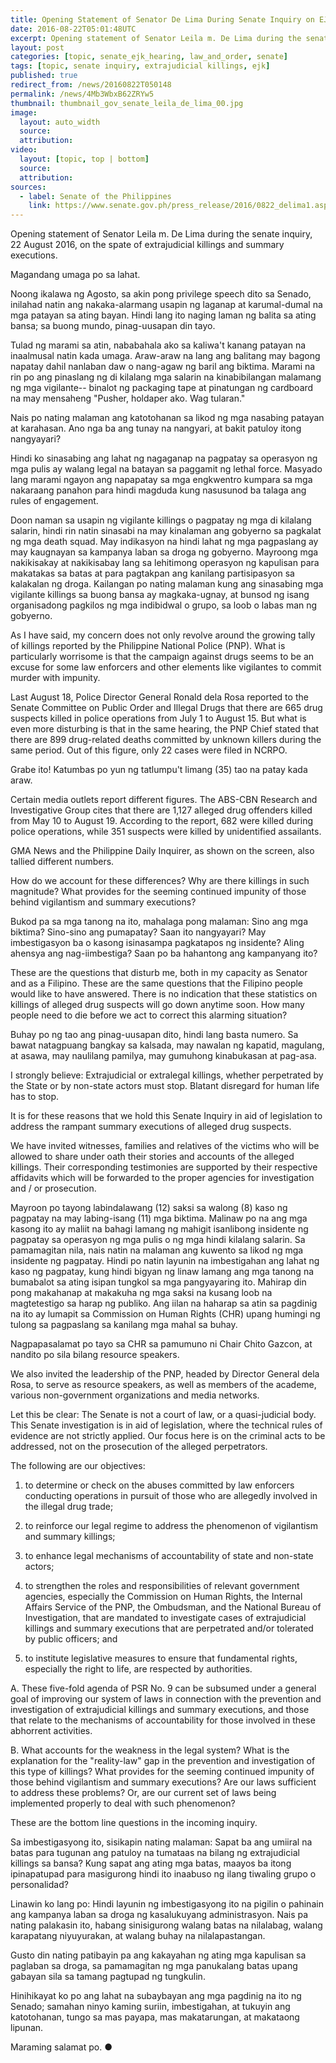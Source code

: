 ```yaml
---
title: Opening Statement of Senator De Lima During Senate Inquiry on EJK
date: 2016-08-22T05:01:48UTC
excerpt: Opening statement of Senator Leila m. De Lima during the senate inquiry, 22 August 2016, on the spate of extrajudicial killings and summary executions.
layout: post
categories: [topic, senate_ejk_hearing, law_and_order, senate]
tags: [topic, senate inquiry, extrajudicial killings, ejk]
published: true
redirect_from: /news/20160822T050148
permalink: /news/4Mb3WbxB62ZRYw5
thumbnail: thumbnail_gov_senate_leila_de_lima_00.jpg
image:
  layout: auto_width
  source: 
  attribution: 
video:
  layout: [topic, top | bottom]
  source: 
  attribution: 
sources:
  - label: Senate of the Philippines
    link: https://www.senate.gov.ph/press_release/2016/0822_delima1.asp
---
```


Opening statement of Senator Leila m. De Lima during the senate inquiry, 22 August 2016, on the spate of extrajudicial killings and summary executions.

Magandang umaga po sa lahat.

Noong ikalawa ng Agosto, sa akin pong privilege speech dito sa Senado, inilahad natin ang nakaka-alarmang usapin ng laganap at karumal-dumal na mga patayan sa ating bayan. Hindi lang ito naging laman ng balita sa ating bansa; sa buong mundo, pinag-uusapan din tayo.

Tulad ng marami sa atin, nababahala ako sa kaliwa't kanang patayan na inaalmusal natin kada umaga. Araw-araw na lang ang balitang may bagong napatay dahil nanlaban daw o nang-agaw ng baril ang biktima. Marami na rin po ang pinaslang ng di kilalang mga salarin na kinabibilangan malamang ng mga vigilante-- binalot ng packaging tape at pinatungan ng cardboard na may mensaheng "Pusher, holdaper ako. Wag tularan."

Nais po nating malaman ang katotohanan sa likod ng mga nasabing patayan at karahasan. Ano nga ba ang tunay na nangyari, at bakit patuloy itong nangyayari?

Hindi ko sinasabing ang lahat ng nagaganap na pagpatay sa operasyon ng mga pulis ay walang legal na batayan sa paggamit ng lethal force. Masyado lang marami ngayon ang napapatay sa mga engkwentro kumpara sa mga nakaraang panahon para hindi magduda kung nasusunod ba talaga ang rules of engagement.

Doon naman sa usapin ng vigilante killings o pagpatay ng mga di kilalang salarin, hindi rin natin sinasabi na may kinalaman ang gobyerno sa pagkalat ng mga death squad. May indikasyon na hindi lahat ng mga pagpaslang ay may kaugnayan sa kampanya laban sa droga ng gobyerno. Mayroong mga nakikisakay at nakikisabay lang sa lehitimong operasyon ng kapulisan para makatakas sa batas at para pagtakpan ang kanilang partisipasyon sa kalakalan ng droga. Kailangan po nating malaman kung ang sinasabing mga vigilante killings sa buong bansa ay magkaka-ugnay, at bunsod ng isang organisadong pagkilos ng mga indibidwal o grupo, sa loob o labas man ng gobyerno.

As I have said, my concern does not only revolve around the growing tally of killings reported by the Philippine National Police (PNP). What is particularly worrisome is that the campaign against drugs seems to be an excuse for some law enforcers and other elements like vigilantes to commit murder with impunity.

Last August 18, Police Director General Ronald dela Rosa reported to the Senate Committee on Public Order and Illegal Drugs that there are 665 drug suspects killed in police operations from July 1 to August 15. But what is even more disturbing is that in the same hearing, the PNP Chief stated that there are 899 drug-related deaths committed by unknown killers during the same period. Out of this figure, only 22 cases were filed in NCRPO.

Grabe ito! Katumbas po yun ng tatlumpu't limang (35) tao na patay kada araw.

Certain media outlets report different figures. The ABS-CBN Research and Investigative Group cites that there are 1,127 alleged drug offenders killed from May 10 to August 19. According to the report, 682 were killed during police operations, while 351 suspects were killed by unidentified assailants.

GMA News and the Philippine Daily Inquirer, as shown on the screen, also tallied different numbers.

How do we account for these differences? Why are there killings in such magnitude? What provides for the seeming continued impunity of those behind vigilantism and summary executions?

Bukod pa sa mga tanong na ito, mahalaga pong malaman: Sino ang mga biktima? Sino-sino ang pumapatay? Saan ito nangyayari? May imbestigasyon ba o kasong isinasampa pagkatapos ng insidente? Aling ahensya ang nag-iimbestiga? Saan po ba hahantong ang kampanyang ito?

These are the questions that disturb me, both in my capacity as Senator and as a Filipino. These are the same questions that the Filipino people would like to have answered. There is no indication that these statistics on killings of alleged drug suspects will go down anytime soon. How many people need to die before we act to correct this alarming situation?

Buhay po ng tao ang pinag-uusapan dito, hindi lang basta numero. Sa bawat natagpuang bangkay sa kalsada, may nawalan ng kapatid, magulang, at asawa, may naulilang pamilya, may gumuhong kinabukasan at pag-asa.

I strongly believe: Extrajudicial or extralegal killings, whether perpetrated by the State or by non-state actors must stop. Blatant disregard for human life has to stop.

It is for these reasons that we hold this Senate Inquiry in aid of legislation to address the rampant summary executions of alleged drug suspects.

We have invited witnesses, families and relatives of the victims who will be allowed to share under oath their stories and accounts of the alleged killings. Their corresponding testimonies are supported by their respective affidavits which will be forwarded to the proper agencies for investigation and / or prosecution.

Mayroon po tayong labindalawang (12) saksi sa walong (8) kaso ng pagpatay na may labing-isang (11) mga biktima. Malinaw po na ang mga kasong ito ay maliit na bahagi lamang ng mahigit isanlibong insidente ng pagpatay sa operasyon ng mga pulis o ng mga hindi kilalang salarin. Sa pamamagitan nila, nais natin na malaman ang kuwento sa likod ng mga insidente ng pagpatay. Hindi po natin layunin na imbestigahan ang lahat ng kaso ng pagpatay, kung hindi bigyan ng linaw lamang ang mga tanong na bumabalot sa ating isipan tungkol sa mga pangyayaring ito. Mahirap din pong makahanap at makakuha ng mga saksi na kusang loob na magtetestigo sa harap ng publiko. Ang iilan na haharap sa atin sa pagdinig na ito ay lumapit sa Commission on Human Rights (CHR) upang humingi ng tulong sa pagpaslang sa kanilang mga mahal sa buhay.

Nagpapasalamat po tayo sa CHR sa pamumuno ni Chair Chito Gazcon, at nandito po sila bilang resource speakers.

We also invited the leadership of the PNP, headed by Director General dela Rosa, to serve as resource speakers, as well as members of the academe, various non-government organizations and media networks.

Let this be clear: The Senate is not a court of law, or a quasi-judicial body. This Senate investigation is in aid of legislation, where the technical rules of evidence are not strictly applied. Our focus here is on the criminal acts to be addressed, not on the prosecution of the alleged perpetrators.

The following are our objectives:

1. to determine or check on the abuses committed by law enforcers conducting operations in pursuit of those who are allegedly involved in the illegal drug trade;

2. to reinforce our legal regime to address the phenomenon of vigilantism and summary killings;

3. to enhance legal mechanisms of accountability of state and non-state actors;

4. to strengthen the roles and responsibilities of relevant government agencies, especially the Commission on Human Rights, the Internal Affairs Service of the PNP, the Ombudsman, and the National Bureau of Investigation, that are mandated to investigate cases of extrajudicial killings and summary executions that are perpetrated and/or tolerated by public officers; and

5. to institute legislative measures to ensure that fundamental rights, especially the right to life, are respected by authorities.

A. These five-fold agenda of PSR No. 9 can be subsumed under a general goal of improving our system of laws in connection with the prevention and investigation of extrajudicial killings and summary executions, and those that relate to the mechanisms of accountability for those involved in these abhorrent activities.

B. What accounts for the weakness in the legal system? What is the explanation for the "reality-law" gap in the prevention and investigation of this type of killings? What provides for the seeming continued impunity of those behind vigilantism and summary executions? Are our laws sufficient to address these problems? Or, are our current set of laws being implemented properly to deal with such phenomenon?

These are the bottom line questions in the incoming inquiry.

Sa imbestigasyong ito, sisikapin nating malaman: Sapat ba ang umiiral na batas para tugunan ang patuloy na tumataas na bilang ng extrajudicial killings sa bansa? Kung sapat ang ating mga batas, maayos ba itong ipinapatupad para masigurong hindi ito inaabuso ng ilang tiwaling grupo o personalidad?

Linawin ko lang po: Hindi layunin ng imbestigasyong ito na pigilin o pahinain ang kampanya laban sa droga ng kasalukuyang administrasyon. Nais pa nating palakasin ito, habang sinisigurong walang batas na nilalabag, walang karapatang niyuyurakan, at walang buhay na nilalapastangan.

Gusto din nating patibayin pa ang kakayahan ng ating mga kapulisan sa paglaban sa droga, sa pamamagitan ng mga panukalang batas upang gabayan sila sa tamang pagtupad ng tungkulin.

Hinihikayat ko po ang lahat na subaybayan ang mga pagdinig na ito ng Senado; samahan ninyo kaming suriin, imbestigahan, at tukuyin ang katotohanan, tungo sa mas payapa, mas makatarungan, at makataong lipunan.

Maraming salamat po.
&#x25cf;


